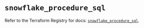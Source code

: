 # `snowflake_procedure_sql`

Refer to the Terraform Registry for docs: [`snowflake_procedure_sql`](https://registry.terraform.io/providers/snowflakedb/snowflake/2.2.0/docs/resources/procedure_sql).
